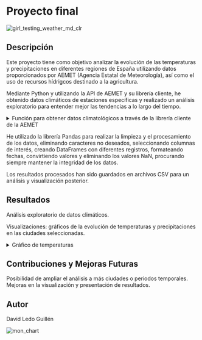 # Proyecto final

![girl_testing_weather_md_clr](https://github.com/illegalvoidundead/Proyecto_final/assets/143459249/31ca36bd-3d66-4115-a53b-e9b5bdcbcb65)

## Descripción
Este proyecto tiene como objetivo analizar la evolución de las temperaturas y precipitaciones en diferentes regiones de España utilizando datos proporcionados por AEMET (Agencia Estatal de Meteorología), así como el uso de recursos hídrigcos destinado a la agricultura. 

Mediante Python y utilizando la API de AEMET y su librería cliente, he obtenido datos climáticos de estaciones específicas y realizado un análisis exploratorio para entender mejor las tendencias a lo largo del tiempo.

<details>
<summary>Función para obtener datos climatológicos a través de la librería cliente de la AEMET</summary>

[![Captura de pantalla 2023-12-07 a las 17 05 10](https://github.com/illegalvoidundead/Proyecto_final/assets/143459249/35d282c2-78db-41d2-91bb-cfbbd8b391ca)](https://github.com/illegalvoidundead/Proyecto_final/blob/main/code/python-aemet.ipynb)


</details>

He utilizado la librería Pandas para realizar la limpieza y el procesamiento de los datos, eliminando caracteres no deseados, seleccionando columnas de interés, creando DataFrames con diferentes registros, formateando fechas, convirtiendo valores y eliminando los valores NaN, procurando siempre mantener la integridad de los datos.

Los resultados procesados han sido guardados en archivos CSV para un análisis y visualización posterior.

## Resultados

Análisis exploratorio de datos climáticos.

Visualizaciones: gráficos de la evolución de temperaturas y precipitaciones en las ciudades seleccionadas.

<details>
<summary>Gráfico de temperaturas</summary>

![Captura de pantalla 2023-12-07 a las 16 53 17](https://github.com/illegalvoidundead/Proyecto_final/assets/143459249/012e689e-8478-4bbd-b7a5-693d6d085ecb)

</details>


## Contribuciones y Mejoras Futuras
Posibilidad de ampliar el análisis a más ciudades o periodos temporales.
Mejoras en la visualización y presentación de resultados.

## Autor
David Ledo Guillén

![mon_chart](https://github.com/illegalvoidundead/Proyecto_final/assets/143459249/986f32bb-d9a9-4372-b3e0-9f3a9caab327)

